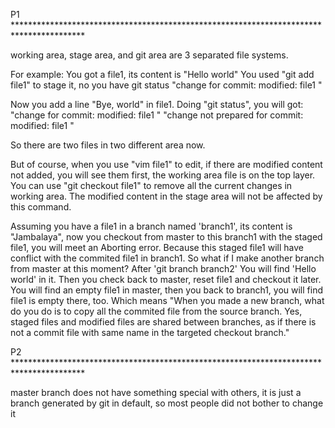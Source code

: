 P1   ****************************************************************************************



working area, stage area, and git area are 3 separated file systems.

For example:
You got a file1, its content is "Hello world"
You used "git add file1" to stage it, no you have git status "change for commit: modified: file1 "

Now you add a line "Bye, world" in file1.
Doing "git status", you will got:
"change for commit: modified: file1 "
"change not prepared for commit: modified: file1 "

So there are two files in two different area now.

But of course, when you use "vim file1" to edit, if there are modified content not added, you will see
them first, the working area file is on the top layer.
You can use "git checkout file1" to remove all the current changes in working area. The modified content in the stage area will not be affected by this command.


Assuming you have a file1 in a branch named 'branch1', its content is "Jambalaya",
now you checkout from master to this branch1 with the staged file1, you will meet an Aborting error.
Because this staged file1 will have conflict with the commited file1 in branch1.
So what if I make another branch from master at this moment?
After 'git branch branch2' You will find 'Hello world' in it. Then you check back to master, reset file1 and checkout it later. You will find an empty file1 in master, then you back to branch1, you will find file1 is empty there, too. Which means "When you made a new branch, what do you do is to copy all the commited file from the source branch. Yes, staged files and modified files are shared between branches, as if there is not a commit file with same name in the targeted checkout branch."




P2   ****************************************************************************************

master branch does not have something special with others, it is just a branch generated by git in default, so most people did not bother to change it

